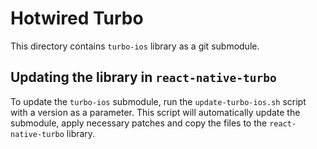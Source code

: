 # Hotwired Turbo

This directory contains `turbo-ios` library as a git submodule.

## Updating the library in `react-native-turbo`

To update the `turbo-ios` submodule, run the `update-turbo-ios.sh` script with a version as a parameter. This script will automatically update the submodule, apply necessary patches and copy the files to the `react-native-turbo` library.
